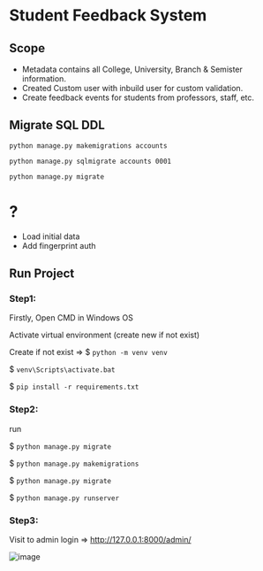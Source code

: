 # Student Feedback System

## Scope

* Metadata contains all College, University, Branch & Semister information.
* Created Custom user with inbuild user for custom validation.
* Create feedback events for students from professors, staff, etc.


## Migrate SQL DDL

`python manage.py makemigrations accounts`

`python manage.py sqlmigrate accounts 0001`

`python manage.py migrate`

# ?

* Load initial data
* Add fingerprint auth


## Run Project

### Step1:

Firstly, Open CMD in Windows OS

Activate virtual environment (create new if not exist)

Create if not exist => $ `python -m venv venv`

$ `venv\Scripts\activate.bat`

$ `pip install -r requirements.txt`


### Step2:

run

$ `python manage.py migrate`

$ `python manage.py makemigrations`

$ `python manage.py migrate`

$ `python manage.py runserver`



### Step3:

Visit to admin login => http://127.0.0.1:8000/admin/


![image](https://user-images.githubusercontent.com/32696360/222915433-32d7e376-8c8b-4fa8-8a1c-0b5287dd73e1.png)
